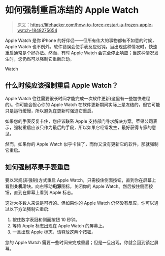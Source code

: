 # 如何强制重启冻结的 Apple Watch

> 原文：<https://lifehacker.com/how-to-force-restart-a-frozen-apple-watch-1848275654>

Apple Watch 是你 iPhone 的好伴侣——但所有伟大的事物都有不如意的时候，Apple Watch 也不例外。软件错误会使手表反应迟钝，当出现这种情况时，快速重启通常是个好办法。然而，有时 Apple Watch 会完全停止响应；当这种情况发生时，您仍然可以强制它重新启动。

Watch

## 什么时候应该强制重启 Apple Watch？

Apple Watch 往往需要很长时间才能完成一次软件更新(这里有一些加快进程的)。你可能会担心你的 Apple Watch 在软件更新期间实际上是冻结的，但它可能只是运行缓慢，所以避免在更新时强迫它重启。

如果您的手表反复卡住，您应该联系 Apple 支持部门寻求解决方案。苹果公司表示，强制重启应该只作为最后的手段，所以如果它经常发生，最好获得专家的意见。

然而，如果你的 Apple Watch 似乎卡住了，而你又没有更新它的软件，那就强制它重启。

## 如何强制苹果手表重启

要以常规(非强制)方式重启 Apple Watch，只需按住侧面按钮，直到你在屏幕上看到**关机**滑块。向右移动**电源**图标，关闭你的 Apple Watch。然后按住侧面按钮，直到在屏幕上看到 Apple 标志。

这对大多数人来说是可行的。但如果你的 Apple Watch 仍然没有反应，你可以通过以下方法强制它重启:

1.  按住数字表冠和侧面按钮 10 秒钟。
2.  等待 Apple 标志出现在 Apple Watch 的屏幕上。
3.  一旦出现 Apple 标志，请释放这两个按钮。

您的 Apple Watch 需要一些时间来完成重启；但是一旦出现，你就会回到锁定屏幕。